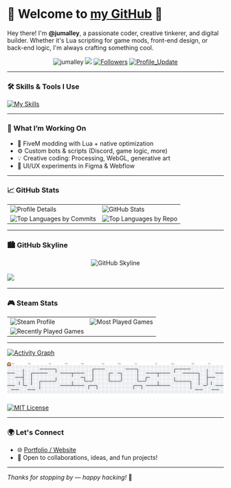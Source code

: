 # 👋 Welcome to [my GitHub](https://github.com/jumalley) 🏡

Hey there! I'm **@jumalley**, a passionate coder, creative tinkerer, and digital builder. Whether it's Lua scripting for game mods, front-end design, or back-end logic, I'm always crafting something cool.

<p align="center"> 
    <img src="https://komarev.com/ghpvc/?username=jumalley" alt="jumalley"/>       
    <a href="https://github.com/jumalley/jumalley/pulse" alt="Activity"><img src="https://img.shields.io/github/commit-activity/m/jumalley/jumalley" /></a>
    <a href="https://github.com/jumalley?tab=followers"><img alt="Followers" src="https://img.shields.io/github/followers/jumalley?color=4C1&logo=github"></a>
    <a href="https://github.com/jumalley/jumalley" target="_blank"><img alt="Profile_Update" src="https://img.shields.io/github/last-commit/jumalley/jumalley?label=Profile%20update&style=fflat-square"></a>
</p>

---

### 🛠️ Skills & Tools I Use

[![My Skills](https://skillicons.dev/icons?i=atom,js,html,css,arduino,c,cpp,codepen,discord,bots,eclipse,figma,git,github,githubactions,jquery,lua,mongodb,mysql,nodejs,webflow,php,powershell,processing,py,stackoverflow,mastodon,wordpress,xd)](https://skillicons.dev)

---

### 🚧 What I’m Working On

- 🔧 FiveM modding with Lua + native optimization
- ⚙️ Custom bots & scripts (Discord, game logic, more)
- 💡 Creative coding: Processing, WebGL, generative art
- 🎨 UI/UX experiments in Figma & Webflow

---

### 📈 GitHub Stats

<div align="center">

<table>
  <tr>
    <td>
      <img src="http://github-profile-summary-cards.vercel.app/api/cards/profile-details?username=jumalley&theme=transparent" alt="Profile Details" />
    </td>
    <td>
      <img src="http://github-profile-summary-cards.vercel.app/api/cards/stats?username=jumalley&theme=transparent" alt="GitHub Stats" />
    </td>
  </tr>
  <tr>
    <td>
      <img src="http://github-profile-summary-cards.vercel.app/api/cards/most-commit-language?username=jumalley&theme=transparent" alt="Top Languages by Commits" />
    </td>
    <td>
      <img src="http://github-profile-summary-cards.vercel.app/api/cards/repos-per-language?username=jumalley&theme=transparent" alt="Top Languages by Repo" />
    </td>
  </tr>
</table>

</div>

---

### 🏙️ GitHub Skyline

<div align="center">
  <img src="https://raw.githubusercontent.com/jumalley/jumalley/output/metrics.plugin.skyline.svg" alt="GitHub Skyline" />
</div>

<br>

<img src="https://github-profile-trophy.vercel.app/?username=jumalley&theme=tokyonight&no-frame=true&no-bg=true&margin-w=10&margin-h=10" />

<br>

---

### 🎮 Steam Stats

<div align="center">
  <table>
    <tr>
      <td>
        <img src="https://raw.githubusercontent.com/jumalley/jumalley/output/metrics.plugin.steam.profile.svg" alt="Steam Profile" />
      </td>
      <td>
        <img src="https://raw.githubusercontent.com/jumalley/jumalley/output/metrics.plugin.steam.most-played.svg" alt="Most Played Games" />
      </td>
    </tr>
    <tr>
      <td>
        <img src="https://raw.githubusercontent.com/jumalley/jumalley/output/metrics.plugin.steam.recently-played.svg" alt="Recently Played Games" />
      </td>
    </tr>
  </table>
</div>

---

[![Activity Graph](https://github-readme-activity-graph.vercel.app/graph?username=jumalley&theme=tokyo-night&hide_border=true)](https://github.com/Ashutosh00710/github-readme-activity-graph)

<picture>
  <source media="(prefers-color-scheme: dark)" srcset="https://raw.githubusercontent.com/jumalley/jumalley/output/pacman-contribution-graph-dark.svg">
  <source media="(prefers-color-scheme: light)" srcset="https://raw.githubusercontent.com/jumalley/jumalley/output/pacman-contribution-graph.svg">
  <img alt="pacman contribution graph" src="https://raw.githubusercontent.com/jumalley/jumalley/output/pacman-contribution-graph.svg">
</picture>

[![MIT License](https://img.shields.io/badge/License-MIT-green.svg)](https://choosealicense.com/licenses/mit/)

</div>


---

### 🌍 Let's Connect

- 🌐 [Portfolio / Website](https://jumalley.github.io/Portfolio/)
- 💬 Open to collaborations, ideas, and fun projects!

---

_Thanks for stopping by — happy hacking!_ 🚀
